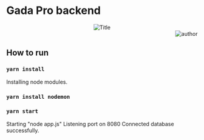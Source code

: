 # Gada Pro backend

<div align="center">
  <img src="https://readme-typing-svg.herokuapp.com?font=Architects+Daughter&color=%2338C2FF&size=50&center=true&vCenter=true&height=60&width=1000&lines=2022+.+03." alt="Title"></img>
</div>

<div align="right">
  <img src="https://readme-typing-svg.herokuapp.com?font=Architects+Daughter&color=%2338C2FF&size=20&center=true&vCenter=true&height=60&width=1000&lines=by+thomas" alt="author"></img>
</div>


## How to run

### `yarn install`
Installing node modules.

### `yarn install nodemon`

### `yarn start`
Starting "node app.js"
Listening port on 8080
Connected database successfully.
